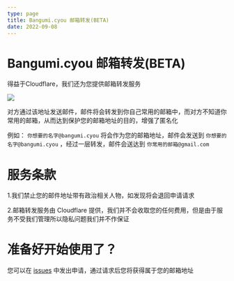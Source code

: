 ```yaml
---
type: page
title: Bangumi.cyou 邮箱转发(BETA)
date: 2022-09-08
---
```


# Bangumi.cyou 邮箱转发(BETA)
得益于Cloudflare，我们还为您提供邮箱转发服务

![](./images/email_routing/cloudflare_email_routing.jpg)

对方通过该地址发送邮件，邮件将会转发到你自己常用的邮箱中，而对方不知道你常用的邮箱，从而达到保护您的邮箱地址的目的，增强了匿名化

例如： `你想要的名字@bangumi.cyou` 将会作为您的邮箱地址，邮件会发送到 `你想要的名字@bangumi.cyou` ，经过一层转发，邮件会送达到 `你常用的邮箱@gmail.com`

# 服务条款
1.我们禁止您的邮件地址带有政治相关人物，如发现将会退回申请请求

2.邮箱转发服务由 Cloudflare 提供，我们并不会收取您的任何费用，但是由于服务不受我们管理所以隐私问题我们并不作保证

# 准备好开始使用了？
您可以在 [issues](https://github.com/everything-cyou/bangumidotcyou/issues) 中发出申请，通过请求后您将获得属于您的邮箱地址

